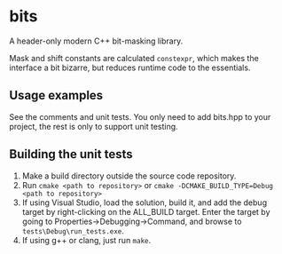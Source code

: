 # bits
A header-only modern C++ bit-masking library.

Mask and shift constants are calculated `constexpr`,  which makes the interface
a bit bizarre, but reduces runtime code to the essentials.

## Usage examples
See the comments and unit tests. You only need to add bits.hpp to your project,
the rest is only to support unit testing.

## Building the unit tests
1. Make a build directory outside the source code repository.
2. Run `cmake <path to repository>` or
   `cmake -DCMAKE_BUILD_TYPE=Debug <path to repository>`
3. If using Visual Studio, load the solution, build it, and add the
   debug target by right-clicking on the ALL_BUILD target. Enter the
   target by going to Properties->Debugging->Command, and browse to
   `tests\Debug\run_tests.exe`.
4. If using g++ or clang, just run `make`.
